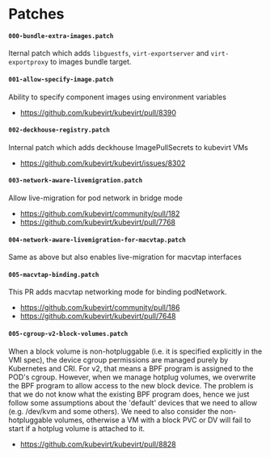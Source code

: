 # Patches

#### `000-bundle-extra-images.patch`

Iternal patch which adds `libguestfs`, `virt-exportserver` and `virt-exportproxy`
to images bundle target.

#### `001-allow-specify-image.patch`

Ability to specify component images using environment variables

- https://github.com/kubevirt/kubevirt/pull/8390

#### `002-deckhouse-registry.patch`

Internal patch which adds deckhouse ImagePullSecrets to kubevirt VMs

- https://github.com/kubevirt/kubevirt/issues/8302

#### `003-network-aware-livemigration.patch`

Allow live-migration for pod network in bridge mode

- https://github.com/kubevirt/community/pull/182
- https://github.com/kubevirt/kubevirt/pull/7768

#### `004-network-aware-livemigration-for-macvtap.patch`

Same as above but also enables live-migration for macvtap interfaces

#### `005-macvtap-binding.patch`

This PR adds macvtap networking mode for binding podNetwork.

- https://github.com/kubevirt/community/pull/186
- https://github.com/kubevirt/kubevirt/pull/7648

#### `005-cgroup-v2-block-volumes.patch`

When a block volume is non-hotpluggable (i.e. it is specified explicitly in the VMI spec), the device cgroup permissions are managed purely by Kubernetes and CRI. For v2, that means a BPF program is assigned to the POD's cgroup. However, when we manage hotplug volumes, we overwrite the BPF program to allow access to the new block device. The problem is that we do not know what the existing BPF program does, hence we just follow some assumptions about the 'default' devices that we need to allow (e.g. /dev/kvm and some others). We need to also consider the non-hotpluggable volumes, otherwise a VM with a block PVC or DV will fail to start if a hotplug volume is attached to it.

- https://github.com/kubevirt/kubevirt/pull/8828
